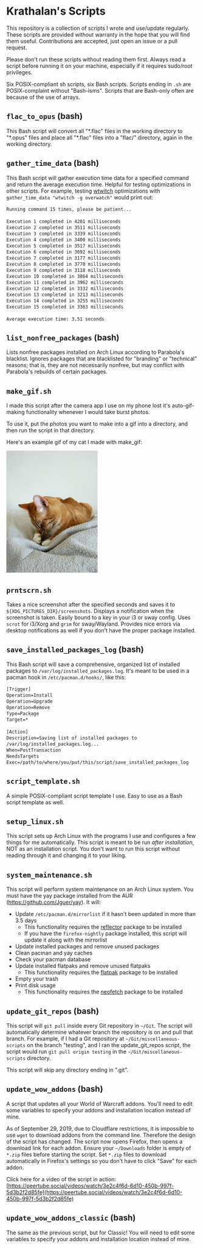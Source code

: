# Krathalan's Scripts
This repository is a collection of scripts I wrote and use/update regularly. These scripts are provided without warranty in the hope that you will find them useful. Contributions are accepted, just open an issue or a pull request.

Please don't run these scripts without reading them first. Always read a script before running it on your machine, especially if it requires sudo/root privileges.

Six POSIX-compliant sh scripts, six Bash scripts. Scripts ending in `.sh` are POSIX-complaint without "Bash-isms". Scripts that are Bash-only often are because of the use of arrays.

## `flac_to_opus` (bash)
This Bash script will convert all "\*.flac" files in the working directory to "\*.opus" files and place all "\*.flac" files into a "flac/" directory, again in the working directory. 

## `gather_time_data` (bash)
This Bash script will gather execution time data for a specified command and return the average execution time. Helpful for testing optimizations in other scripts. For example, testing [wtwitch](https://git.sr.ht/~krathalan/wtwitch) optimizations with `gather_time_data "wtwitch -g overwatch"` would print out:

```
Running command 15 times, please be patient...

Execution 1 completed in 4201 milliseconds
Execution 2 completed in 3511 milliseconds
Execution 3 completed in 3339 milliseconds
Execution 4 completed in 3400 milliseconds
Execution 5 completed in 3517 milliseconds
Execution 6 completed in 3692 milliseconds
Execution 7 completed in 3177 milliseconds
Execution 8 completed in 3770 milliseconds
Execution 9 completed in 3118 milliseconds
Execution 10 completed in 3864 milliseconds
Execution 11 completed in 3962 milliseconds
Execution 12 completed in 3332 milliseconds
Execution 13 completed in 3213 milliseconds
Execution 14 completed in 3255 milliseconds
Execution 15 completed in 3363 milliseconds

Average execution time: 3.51 seconds
```

## `list_nonfree_packages` (bash)
Lists nonfree packages installed on Arch Linux according to Parabola's blacklist. Ignores packages that are blacklisted for "branding" or "technical" reasons; that is, they are not necessarily nonfree, but may conflict with Parabola's rebuilds of certain packages.

## `make_gif.sh`
I made this script after the camera app I use on my phone lost it's auto-gif-making functionality whenever I would take burst photos. 

To use it, put the photos you want to make into a gif into a directory, and then run the script in that directory.

Here's an example gif of my cat I made with make_gif:

![Example gif](Images/example.gif)

## `prntscrn.sh`
Takes a nice screenshot after the specified seconds and saves it to `${XDG_PICTURES_DIR}/screenshots`. Displays a notification when the screenshot is taken. Easily bound to a key in your i3 or sway config. Uses `scrot` for i3/Xorg and `grim` for sway/Wayland. Provides nice errors via desktop notifications as well if you don't have the proper package installed.

## `save_installed_packages_log` (bash)
This Bash script will save a comprehensive, organized list of installed packages to `/var/log/installed_packages.log`. It's meant to be used in a pacman hook in `/etc/pacman.d/hooks/`, like this:

```
[Trigger]
Operation=Install
Operation=Upgrade
Operation=Remove
Type=Package
Target=*

[Action]
Description=Saving list of installed packages to /var/log/installed_packages.log...
When=PostTransaction
NeedsTargets
Exec=/path/to/where/you/put/this/script/save_installed_packages_log
```

## `script_template.sh`
A simple POSIX-compliant script template I use. Easy to use as a Bash script template as well.

## `setup_linux.sh`
This script sets up Arch Linux with the programs I use and configures a few things for me automatically. This script is meant to be run *after installation*, NOT as an installation script. You don't want to run this script without reading through it and changing it to your liking. 

## `system_maintenance.sh`
This script will perform system maintenance on an Arch Linux system. You must have the yay package installed from the AUR (https://github.com/Jguer/yay). It will:

- Update `/etc/pacman.d/mirrorlist` if it hasn't been updated in more than 3.5 days
  - This functionality requires the [reflector](https://www.archlinux.org/packages/community/any/reflector/) package to be installed
  - If you have the `firefox-nightly` package installed, this script will update it along with the mirrorlist
- Update installed packages and remove unused packages
- Clean pacman and yay caches
- Check your pacman database
- Update installed flatpaks and remove unused flatpaks
  - This functionality requires the [flatpak](https://www.archlinux.org/packages/extra/x86_64/flatpak/) package to be installed
- Empty your trash
- Print disk usage
  - This functionality requires the [neofetch](https://www.archlinux.org/packages/community/any/neofetch/) package to be installed 

## `update_git_repos` (bash)
This script will `git pull` inside every Git repository in `~/Git`. The script will automatically determine whatever branch the repository is on and pull that branch. For example, if I had a Git repository at `~/Git/miscellaneous-scripts` on the branch "testing", and I ran the update_git_repos script, the script would run `git pull origin testing` in the `~/Git/miscellaneous-scripts` directory.

This script will skip any directory ending in ".git".

## `update_wow_addons` (bash)
A script that updates all your World of Warcraft addons. You'll need to edit some variables to specify your addons and installation location instead of mine.

As of September 29, 2019, due to Cloudflare restrictions, it is impossible to use `wget` to download addons from the command line. Therefore the design of the script has changed. The script now opens Firefox, then opens a download link for each addon. Ensure your `~/Downloads` folder is empty of `*.zip` files before starting the script. Set `*.zip` files to download automatically in Firefox's settings so you don't have to click "Save" for each addon.

Click here for a video of the script in action: [https://peertube.social/videos/watch/3e2c4f6d-6d10-450b-997f-5d3b2f2d85fe](https://peertube.social/videos/watch/3e2c4f6d-6d10-450b-997f-5d3b2f2d85fe)

## `update_wow_addons_classic` (bash)
The same as the previous script, but for Classic! You will need to edit some variables to specify your addons and installation location instead of mine.

